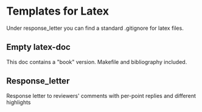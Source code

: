 Templates for Latex
=========

Under response_letter you can find a standard .gitignore for latex files.


## Empty latex-doc
This doc contains a "book" version. Makefile and bibliography included.

## Response_letter
Response letter to reviewers' comments with per-point replies and different highlights
